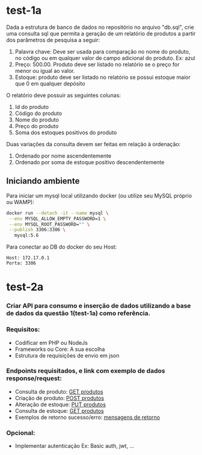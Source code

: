 # test-1a
Dada a estrutura de banco de dados no repositório no arquivo "db.sql", crie uma consulta sql que permita a geração de um relatório de produtos a partir dos parâmetros de pesquisa a seguir:
1. Palavra chave: Deve ser usada para comparação no nome do produto, no código ou em qualquer valor de campo adicional do produto. Ex: azul
2. Preço: 500.00. Produto deve ser listado no relatório se o preço for menor ou igual ao valor.
3. Estoque: produto deve ser listado no relatório se possui estoque maior que 0 em qualquer depósito

O relatório deve possuir as seguintes colunas:
1. Id do produto
2. Código do produto
3. Nome do produto
4. Preço do produto
5. Soma dos estoques positivos do produto

Duas variações da consulta devem ser feitas em relação à ordenação:
1. Ordenado por nome ascendentemente
2. Ordenado por soma de estoque positivo descendentemente

## Iniciando ambiente
Para iniciar um mysql local utilizando docker (ou utilize seu MySQL próprio ou WAMP):
```bash
docker run --detach -it --name mysql \
 --env MYSQL_ALLOW_EMPTY_PASSWORD=1 \
 --env MYSQL_ROOT_PASSWORD="" \
 --publish 3306:3306 \
   mysql:5.6
```

Para conectar ao DB do docker do seu Host:
```
Host: 172.17.0.1
Porta: 3306
```


# test-2a
### Criar API para consumo e inserção de dados utilizando a base de dados da questão 1(test-1a) como referência.
### Requisitos:
- Codificar em PHP ou NodeJs 
- Frameworks ou Core: A sua escolha
- Estrutura de requisições de envio em json
### Endpoints requisitados, e link com exemplo de dados response/request:
- Consulta de produto:
[GET produtos](https://github.com/f1commerce/test-1a/wiki/get_produtos)
- Criação de produto:
[POST produtos](https://github.com/f1commerce/test-1a/wiki/post_produtos)
- Alteração de estoque:
[PUT produtos](https://github.com/f1commerce/test-1a/wiki/put_estoque)
- Consulta de estoque:
[GET produtos](https://github.com/f1commerce/test-1a/wiki/get_estoque)
- Exemplos de retorno sucesso/erro:
[mensagens de retorno](https://github.com/f1commerce/test-1a/wiki/mensagens)

### Opcional:
- Implementar autenticação Ex: Basic auth, jwt, ...
